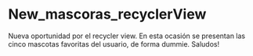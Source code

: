 # New_mascoras_recyclerView
Nueva oportunidad por el recycler view.
En esta ocasión se presentan las cinco mascotas favoritas del usuario, de forma dummie.
Saludos!
